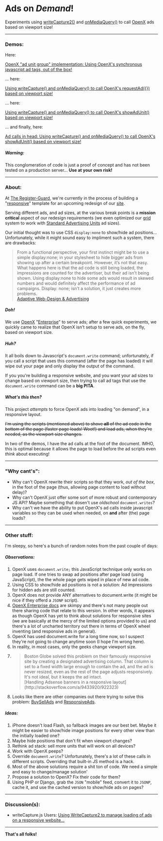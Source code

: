 # Ads on _Demand_!

Experiments using [writeCapture2()](https://github.com/iamnoah/writeCapture/tree/writeCapture2) and [onMediaQuery()](https://github.com/JoshBarr/js-media-queries) to call [OpenX](http://www.openx.com) ads based on viewport size!

---

### Demos:

Here:

[OpenX "ad unit group" implementation: Using OpenX's synchronous javascript ad tags, out of the box!](http://registerguard.github.com/ads-on-demand/demo/demo1.html)

... here:

[Using writeCapture() and onMediaQuery() to call OpenX's requestAd({}) based on viewport size!](http://registerguard.github.com/ads-on-demand/demo/demo1.html)

... here:

[Using writeCapture() and onMediaQuery() to call OpenX's showAdUnit() based on viewport size!](http://registerguard.github.com/ads-on-demand/demo/demo2.html)

... and finally, here:

[Ad calls in head: Using writeCapture() and onMediaQuery() to call OpenX's showAdUnit() based on viewport size!](http://registerguard.github.com/ads-on-demand/demo/demo3.html)

##### Warning:

This conglomeration of code is just a proof of concept and has not been tested on a production server... **Use at your own risk!**

---

### About:

At [The Register-Guard](http://www.registerguard.com), we're currently in the process of building a "[responsive](http://en.wikipedia.org/wiki/Responsive_Web_Design)" template for an upcoming redesign of our [site](http://www.registerguard.com).

Serving different ads, and ad sizes, at the various break points is a **mission critical** aspect of our redesign requirements (we even optimized our [grid](https://github.com/registerguard/newsstand) system to work with [Standard Advertising Units](http://www.iab.net/ad_unit) ad sizes). 

Our initial thought was to use CSS `display:none` to show/hide ad positions… Unfortunately, while it might sound easy to impliment such a system, there are drawbacks:

> From a functional perspective, your first instinct might be to use a simple display:none; in your stylesheet to hide bigger ads from showing up after a certain breakpoint. However, it’s not that easy.  
> What happens here is that the ad code is still being loaded, the impressions are counted for the advertiser, but their ad isn’t being shown. Using display:none to hide some ads would result in skewed numbers and would definitely affect the performance of ad campaigns. Display: none; isn’t a solution, it just creates more problems.  
> [Adaptive Web-Design & Advertising](http://blog.buysellads.com/2012/01/adaptive-web-design-advertising/)

##### Doh!
 
We use [OpenX](http://www.openx.com) "[Enterprise](http://openx.com/support/log-in)" to serve ads; after a few quick experiments, we quickly came to realize that OpenX isn't setup to serve ads, on the fly, based on viewport size.

##### Huh?

It all boils down to Javascript's `document.write` command; unfortunately, if you call a script that uses this command (after the page has loaded) it will wipe out your page and only display the output of the command.

If you you're building a responsive website, and you want your ad sizes to change based on viewport size, then trying to call ad tags that use the `document.write` command can be a **big PITA**.

##### What's this then?

This project *attempts* to force OpenX ads into loading "on demand", in a responsive layout.

~~I'm using the scripts (mentioned above) to shove **all** of the ad code in the bottom of the page (faster page loads! Woot!) and load ads, when they're needed, as the viewport size changes.~~

In two of the demos, I have the ad calls at the foot of the document. IMHO, this is optimal because it allows the page to load before the ad scripts even *think* about executing!

---

### "Why cant's":

* Why can't OpenX rewrite their scripts so that they work, *out of the box*, in the foot of the page (thus, allowing page content to load without delay)?
* Why can't OpenX just offer some sort of more robust and contemporary JS API? Maybe something that dosen't use *oldschool* `document.writes`?
* Why can't we have the ability to put OpenX's ad calls inside javascript variables so they can be used when needed, on **and** after (the) page loads?

---

### Other stuff:

I'm sleepy, so here's a bunch of random notes from the past couple of days:

##### Observations:

1. OpenX uses `document.write;` this JavaScript technique only works on page load. If one tries to swap ad positions after page load (using JavaScript), the the whole page gets wiped in place of new ad code.
1. Using CSS to show/hide ad positions is not a solution: Ad impressions for hidden ads are still counted.
1. OpenX does not provide ANY alternatives to document.write (it might be nice if they offerd a `JSONP` script).
1. [OpenX Enterprise docs](http://www.openx.com/docs/openx_help_center/content/gettingstarted.html) are skimpy and there's not many people out there sharing code that relate to this version. In other words, it appears as though OpenX has yet to think about solutions for responsive sites (we are basically at the mercy of the limited options provided to us) and there's a lot of uncharted territory out there in terms of OpenX wheel inventing (and responsive ads in general). 
1. OpenX has used document.write for a long time now, so I suspect they're not going to change anytime soon (I hope I'm wrong here).
1. In reality, in most cases, only the geeks change viewport size. 
1. <blockquote>Boston Globe solved this problem on their famously responsive site by creating a designated advertising column. That column is set to a fixed width large enough to contain the ad, and the ad is never resized, even as the rest of the page adjusts responsively. It's not ideal, but it keeps the ad intact.<br>[Handling Adsense banners in a responsive layout](http://stackoverflow.com/a/9433920/922323)</blockquote>
1. Looks like there are other companies out there trying to solve this problem: [BuySellAds](http://buysellads.com/publishers/pro) and [ResponsiveAds](http://responsiveads.com/).

##### Ideas:

1. iPhone doesn't load Flash, so fallback images are our best bet. Maybe it might be easier to show/hide image positions for every other view than the initially loaded one?
1. Maybe hide positions that don't fit when viewport changes?
1. Rethink ad stack: sell more units that will work on all devices?
1. Work with OpenX peeps?
1. Override `document.write`? Unfortunately, there's a lot of these calls in different scripts. Overriding that built-in JS method is a hack. 
1. Most of the above solutions require a shit ton of code. We need a simple and easy to change/manage solution'
1. Propose a solution to OpenX? Fix their code for them?
1. Using PHP or Django, grab the `JSON` "mobile" feed, convert it to `JSONP`, cache it, and use the cached version to show/hide ads on pages?

---

### Discussion(s):

* writeCapture.js Users: [Using WriteCapture2 to manage loading of ads on a responsive website...](http://rgne.ws/O3kJuU)

---

**That's all folks!**